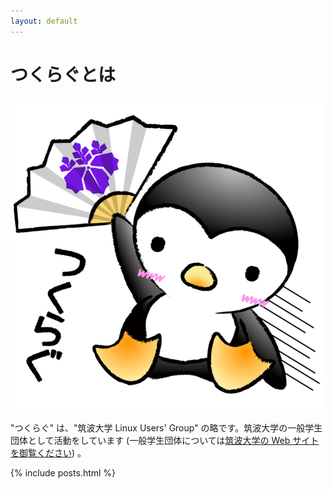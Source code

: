 ```yaml
---
layout: default
---
```


# つくらぐとは

![tsukulug avatar](/images/avatar.png)

"つくらぐ" は、"筑波大学 Linux Users' Group" の略です。筑波大学の一般学生団体として活動をしています (一般学生団体については[筑波大学の Web サイトを御覧ください](https://www.tsukuba.ac.jp/campuslife/unions/circles.html)) 。

{% include posts.html %}
